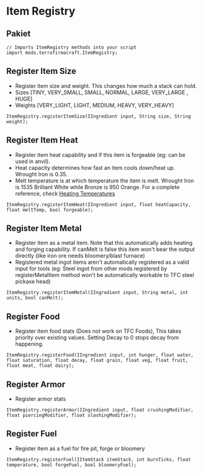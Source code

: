 # Item Registry

## Pakiet
```zenscript
// Imports ItemRegistry methods into your script
import mods.terrafirmacraft.ItemRegistry;
```

## Register Item Size
- Register item size and weight. This changes how much a stack can hold.
- Sizes [TINY, VERY_SMALL, SMALL, NORMAL, LARGE, VERY_LARGE , HUGE]
- Weights [VERY_LIGHT, LIGHT, MEDIUM, HEAVY, VERY_HEAVY]
```zenscript
ItemRegistry.registerItemSize(IIngredient input, String size, String weight);
```

## Register Item Heat
- Register item heat capability and if this item is forgeable (eg: can be used in anvil).
- Heat capacity determines how fast an item cools down/heat up. Wrought Iron is 0.35.
- Melt temperature is at which temperature the item is melt. Wrought Iron is 1535 Brilliant White while Bronze is 950 Orange. For a complete reference, check [Heating Temperatures](/Mods/Terrafirmacraft/HeatingTemperatures)
```zenscript
ItemRegistry.registerItemHeat(IIngredient input, float heatCapacity, float meltTemp, bool forgeable);
```

## Register Item Metal
- Register item as a metal item. Note that this automatically adds heating and forging capability. If canMelt is false this item won't bear the output directly (like iron ore needs bloomery/blast furnace)
- Registered metal ingot items aren't automatically registered as a valid input for tools (eg: Steel ingot from other mods registered by registerMetalItem method won't be automatically workable to TFC steel pickaxe head)
```zenscript
ItemRegistry.registerItemMetal(IIngredient input, String metal, int units, bool canMelt);
```

## Register Food
- Register item food stats (Does not work on TFC Foods), This takes priority over existing values. Setting Decay to 0 stops decay from happening.
```zenscript
ItemRegistry.registerFood(IIngredient input, int hunger, float water, float saturation, float decay, float grain, float veg, float fruit, float meat, float dairy);
```

## Register Armor
- Register armor stats
```zenscript
ItemRegistry.registerArmor(IIngredient input, float crushingModifier, float piercingModifier, float slashingModifier);
```

## Register Fuel
- Register item as a fuel for fire pit, forge or bloomery
```zenscript
ItemRegistry.registerFuel(IItemStack itemStack, int burnTicks, float temperature, bool forgeFuel, bool bloomeryFuel);
```
